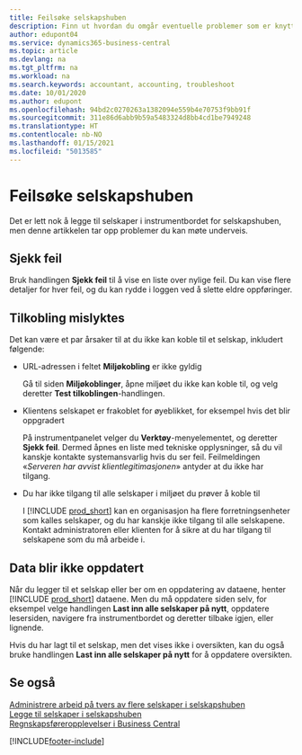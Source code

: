 ```yaml
---
title: Feilsøke selskapshuben
description: Finn ut hvordan du omgår eventuelle problemer som er knyttet til selskapetssenteret for Dynamics 365 Business Central for å styre arbeid på tvers av flere selskaper.
author: edupont04
ms.service: dynamics365-business-central
ms.topic: article
ms.devlang: na
ms.tgt_pltfrm: na
ms.workload: na
ms.search.keywords: accountant, accounting, troubleshoot
ms.date: 10/01/2020
ms.author: edupont
ms.openlocfilehash: 94bd2c0270263a1382094e559b4e70753f9bb91f
ms.sourcegitcommit: 311e86d6abb9b59a5483324d8bb4cd1be7949248
ms.translationtype: HT
ms.contentlocale: nb-NO
ms.lasthandoff: 01/15/2021
ms.locfileid: "5013585"
---
```

# <a name="troubleshooting-your-company-hub"></a>Feilsøke selskapshuben

Det er lett nok å legge til selskaper i instrumentbordet for selskapshuben, men denne artikkelen tar opp problemer du kan møte underveis.  

## <a name="check-errors"></a>Sjekk feil

Bruk handlingen **Sjekk feil** til å vise en liste over nylige feil. Du kan vise flere detaljer for hver feil, og du kan rydde i loggen ved å slette eldre oppføringer.  

## <a name="connection-failed"></a>Tilkobling mislyktes

Det kan være et par årsaker til at du ikke kan koble til et selskap, inkludert følgende:

- URL-adressen i feltet **Miljøkobling** er ikke gyldig  

  Gå til siden **Miljøkoblinger**, åpne miljøet du ikke kan koble til, og velg deretter **Test tilkoblingen**-handlingen.  
- Klientens selskapet er frakoblet for øyeblikket, for eksempel hvis det blir oppgradert

  På instrumentpanelet velger du **Verktøy**-menyelementet, og deretter **Sjekk feil**. Dermed åpnes en liste med tekniske opplysninger, så du vil kanskje kontakte systemansvarlig hvis du ser feil. Feilmeldingen «*Serveren har avvist klientlegitimasjonen*» antyder at du ikke har tilgang.  
- Du har ikke tilgang til alle selskaper i miljøet du prøver å koble til

  I [!INCLUDE [prod_short](includes/prod_short.md)] kan en organisasjon ha flere forretningsenheter som kalles selskaper, og du har kanskje ikke tilgang til alle selskapene. Kontakt administratoren eller klienten for å sikre at du har tilgang til selskapene som du må arbeide i.  

## <a name="data-does-not-refresh"></a>Data blir ikke oppdatert

Når du legger til et selskap eller ber om en oppdatering av dataene, henter [!INCLUDE [prod_short](includes/prod_short.md)] dataene. Men du må oppdatere siden selv, for eksempel velge handlingen **Last inn alle selskaper på nytt**, oppdatere lesersiden, navigere fra instrumentbordet og deretter tilbake igjen, eller lignende.  

Hvis du har lagt til et selskap, men det vises ikke i oversikten, kan du også bruke handlingen **Last inn alle selskaper på nytt** for å oppdatere oversikten.

## <a name="see-also"></a>Se også

[Administrere arbeid på tvers av flere selskaper i selskapshuben](company-hub.md)  
[Legge til selskaper i selskapshuben](company-hub-add-company.md)  
[Regnskapsføreropplevelser i Business Central](finance-accounting.md)  


[!INCLUDE[footer-include](includes/footer-banner.md)]